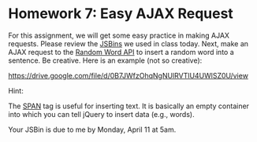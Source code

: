 # Homework 7: Easy AJAX Request

For this assignment, we will get some easy practice in making AJAX requests. 
Please review the [JSBins](https://github.com/LoyolaLawTech/Class-Documents/blob/master/2016/class-exercises/JSBins.md) 
we used in class today. Next, make an AJAX request to the [Random Word 
API](http://randomword.setgetgo.com/) to insert a random word into a sentence. 
Be creative. Here is an example (not so creative):

https://drive.google.com/file/d/0B7JWfzOhqNgNUlRVTlU4UWlSZ0U/view

Hint:

The [SPAN](http://www.w3schools.com/tags/tag_span.asp) tag is useful for 
inserting text. It is basically an empty container into which you can tell 
jQuery to insert data (e.g., words).

Your JSBin is due to me by Monday, April 11 at 5am.




